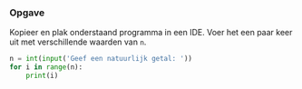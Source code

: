 ### Opgave

Kopieer en plak onderstaand programma in een IDE. Voer het een paar keer uit met verschillende
waarden van `n`.

```python
n = int(input('Geef een natuurlijk getal: '))
for i in range(n):
    print(i)
```
